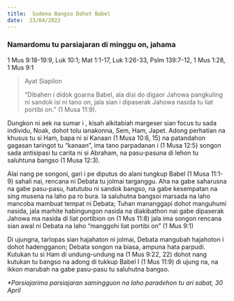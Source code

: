```yaml
---
title:  Sudena Bangso Dohot Babel
date:  23/04/2022
---
```


### Namardomu tu parsiajaran di minggu on, jahama
1 Mus 9:18-19:9, Luk 10:1; Mat 1:1-17, Luk 1:26-33, Pslm 139:7-12, 1 Mus 1:28, 1 Mus 9:1

> <p>Ayat Siapilon</p>
> “Dibahen i didok goarna Babel, ala disi do digaor Jahowa pangkuling ni sandok isi ni tano on, jala sian i dipaserak Jahowa nasida tu liat portibi on.” (1 Musa 11:9).

Dungkon ni aek na sumar i , kisah alkitabiah margeser sian focus tu sada individu, Noak, dohot tolu ianakonna, Sem, Ham, Japet. Adong perhatian na khusus tu si Ham, bapa ni si Kanaan (1 Musa 10:6, 15) na patandahon gagasan taringot tu “kanaan”, ima tano parpadanan i (1 Musa 12:5) songon sada antisipasi tu carita ni si Abraham, na pasu-pasuna di lehon tu saluhtuna bangso (1 Musa 12:3).

Alai nang pe songoni, gari i pe diputus do alani tungkup Babel (1 Musa 11:1-9) sahali nai, rencana ni Debata tu jolmai targanggu. Aha na gabe saharusna na gabe pasu-pasu, hatutubu ni sandok bangso, na gabe kesempatan na sing musena na laho pa ro bura. Ia saluhutna bangsoi marsada na laho mancoba mambuat tempat ni Debata; Tuhan mananggapi dohot manguhumi nasida, jala marhite habingungon nasida na diakibathon nai gabe dipaserak Jahowa ma nasida di liat portibion on (1 Mus 11:8) jala ima songon rencana sian awal ni Debata na laho “manggohi liat portibi on” (1 Mus 9:1)

Di ujungna, tarlopas sian hajahaton ni jolmai, Debata mangubah hajahoton i dohot hadengganon; Debata songon na biasa, ampuna hata parpudi. Kutukan tu si Ham di undung-undung na (1 Mus 9:22, 22) dohot nang kutukan tu bangso na adong di tukkup Babel I (1 Mus 11:9) di ujung na, na ikkon marubah na gabe pasu-pasu tu saluhutna bangso.

_*Parsiajarima parsiajaran samingguon na laho paradehon tu ari sabat, 30 April_
